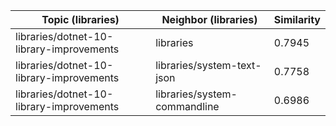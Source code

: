 | Topic (libraries) | Neighbor (libraries) | Similarity |
|-------------|-------------------|------------|
| libraries/dotnet-10-library-improvements | libraries | 0.7945 |
| libraries/dotnet-10-library-improvements | libraries/system-text-json | 0.7758 |
| libraries/dotnet-10-library-improvements | libraries/system-commandline | 0.6986 |
